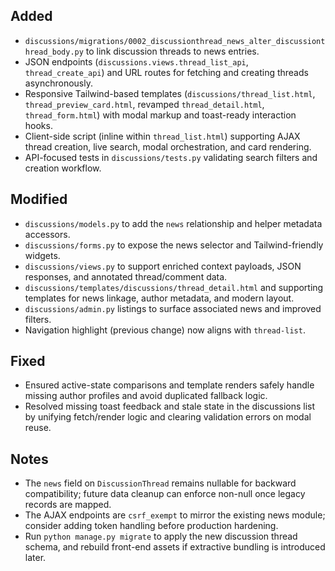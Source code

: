## Added
- `discussions/migrations/0002_discussionthread_news_alter_discussionthread_body.py` to link discussion threads to news entries.
- JSON endpoints (`discussions.views.thread_list_api`, `thread_create_api`) and URL routes for fetching and creating threads asynchronously.
- Responsive Tailwind-based templates (`discussions/thread_list.html`, `thread_preview_card.html`, revamped `thread_detail.html`, `thread_form.html`) with modal markup and toast-ready interaction hooks.
- Client-side script (inline within `thread_list.html`) supporting AJAX thread creation, live search, modal orchestration, and card rendering.
- API-focused tests in `discussions/tests.py` validating search filters and creation workflow.

## Modified
- `discussions/models.py` to add the `news` relationship and helper metadata accessors.
- `discussions/forms.py` to expose the news selector and Tailwind-friendly widgets.
- `discussions/views.py` to support enriched context payloads, JSON responses, and annotated thread/comment data.
- `discussions/templates/discussions/thread_detail.html` and supporting templates for news linkage, author metadata, and modern layout.
- `discussions/admin.py` listings to surface associated news and improved filters.
- Navigation highlight (previous change) now aligns with `thread-list`.

## Fixed
- Ensured active-state comparisons and template renders safely handle missing author profiles and avoid duplicated fallback logic.
- Resolved missing toast feedback and stale state in the discussions list by unifying fetch/render logic and clearing validation errors on modal reuse.

## Notes
- The `news` field on `DiscussionThread` remains nullable for backward compatibility; future data cleanup can enforce non-null once legacy records are mapped.
- The AJAX endpoints are `csrf_exempt` to mirror the existing news module; consider adding token handling before production hardening.
- Run `python manage.py migrate` to apply the new discussion thread schema, and rebuild front-end assets if extractive bundling is introduced later.
